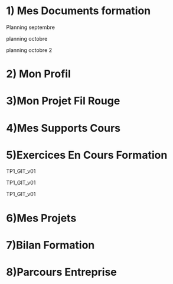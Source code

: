 # 1) Mes Documents formation

Planning septembre

planning octobre

planning octobre 2

# 2) Mon Profil

# 3)Mon Projet Fil Rouge

# 4)Mes Supports Cours

# 5)Exercices En Cours Formation

TP1_GIT_v01

TP1_GIT_v01

TP1_GIT_v01

# 6)Mes Projets

# 7)Bilan Formation

# 8)Parcours Entreprise
